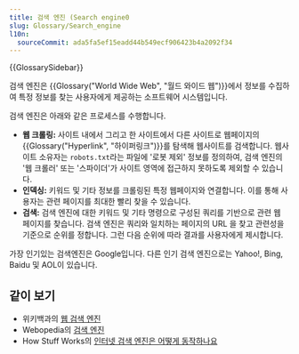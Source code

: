 ```yaml
---
title: 검색 엔진 (Search engine0
slug: Glossary/Search_engine
l10n:
  sourceCommit: ada5fa5ef15eadd44b549ecf906423b4a2092f34
---
```


{{GlossarySidebar}}

검색 엔진은 {{Glossary("World Wide Web", "월드 와이드 웹")}}에서 정보를 수집하여 특정 정보를 찾는 사용자에게 제공하는 소프트웨어 시스템입니다.

검색 엔진은 아래와 같은 프로세스를 수행합니다.

- **웹 크롤링:** 사이트 내에서 그리고 한 사이트에서 다른 사이트로 웹페이지의 {{Glossary("Hyperlink", "하이퍼링크")}}를 탐색해 웹사이트를 검색합니다. 웹사이트 소유자는 `robots.txt`라는 파일에 '로봇 제외' 정보를 정의하여, 검색 엔진의 '웹 크롤러' 또는 '스파이더'가 사이트 영역에 접근하지 못하도록 제외할 수 있습니다.
- **인덱싱:** 키워드 및 기타 정보를 크롤링된 특정 웹페이지와 연결합니다. 이를 통해 사용자는 관련 페이지를 최대한 빨리 찾을 수 있습니다.
- **검색:** 검색 엔진에 대한 키워드 및 기타 명령으로 구성된 쿼리를 기반으로 관련 웹 페이지를 찾습니다. 검색 엔진은 쿼리와 일치하는 페이지의 URL 을 찾고 관련성을 기준으로 순위를 정합니다. 그런 다음 순위에 따라 결과를 사용자에게 제시합니다.

가장 인기있는 검색엔진은 Google입니다. 다른 인기 검색 엔진으로는 Yahoo!, Bing, Baidu 및 AOL이 있습니다.

## 같이 보기

- 위키백과의 [웹 검색 엔진](https://en.wikipedia.org/wiki/Web_search_engine)
- Webopedia의 [검색 엔진](https://www.webopedia.com/definitions/search-engine/)
- How Stuff Works의 [인터넷 검색 엔진은 어떻게 동작하나요](https://computer.howstuffworks.com/internet/basics/search-engine.htm)
